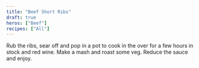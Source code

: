 ```yaml
---
title: "Beef Short Ribs"
draft: true
heros: ["Beef"]
recipes: ["All"]
---
```


Rub the ribs, sear off and pop in a pot to cook in the over for a few hours in stock and red wine. Make a mash and roast some veg. Reduce the sauce and enjoy.